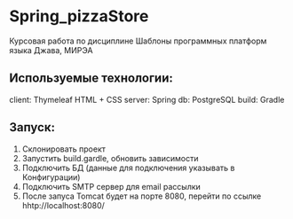 # Spring_pizzaStore
Курсовая работа по дисциплине Шаблоны программных платформ языка Джава, МИРЭА

## Используемые технологии:
client: Thymeleaf HTML + CSS
server: Spring 
db: PostgreSQL
build: Gradle

## Запуск:
1) Склонировать проект
2) Запустить build.gardle, обновить зависимости
3) Подключить БД (данные для подключения указывать в Конфигурации)
4) Подключить SMTP сервер для email рассылки
5) После запуса Tomcat будет на порте 8080, перейти по ссылке hhtp://localhost:8080/
